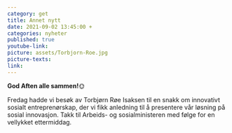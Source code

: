 ```yaml
---
category: get
title: Annet nytt
date: 2021-09-02 13:45:00 +
categories: nyheter
published: true
youtube-link: 
picture: assets/Torbjorn-Roe.jpg
picture-texts: 
link: 
---
```


**God Aften alle sammen!**🌞

Fredag hadde vi besøk av Torbjørn Røe Isaksen til en snakk om innovativt sosialt entreprenørskap, der vi fikk anledning til å presentere vår løsning på sosial innovasjon. Takk til Arbeids- og sosialministeren med følge for en vellykket ettermiddag. 
